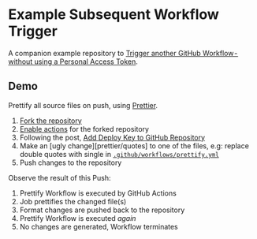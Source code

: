 # Example Subsequent Workflow Trigger

A companion example repository to
[Trigger another GitHub Workflow - without using a Personal Access Token][post].

## Demo

Prettify all source files on push, using [Prettier][prettier].

1. [Fork the repository][fork]
2. [Enable actions][enable-actions] for the forked repository
3. Following the post, [Add Deploy Key to GitHub Repository][post/deploy-keys]
4. Make an [ugly change][prettier/quotes] to one of the files, e.g: replace 
   double quotes with single in 
   [`.github/workflows/prettify.yml`][workflows/prettify]
5. Push changes to the repository

Observe the result of this Push:

1. Prettify Workflow is executed by GitHub Actions
2. Job prettifies the changed file(s)
3. Format changes are pushed back to the repository
4. Prettify Workflow is executed _again_
5. No changes are generated, Workflow terminates

[post]: https://medium.com/p/f594c21373ef
[post/deploy-keys]: https://medium.com/p/f594c21373ef#7a8c
[fork]: fork
[enable-actions]: actions
[workflows/prettify]: .github/workflows/prettify.yml
[prettier]: https://prettier.io/
[prettier-quotes]: https://prettier.io/docs/en/rationale.html#strings